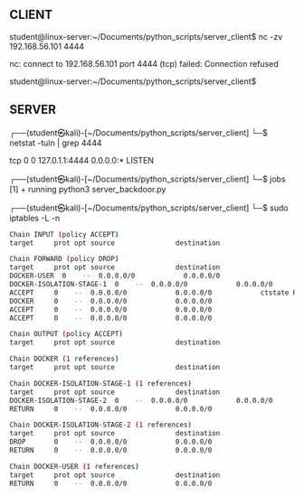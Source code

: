## CLIENT
student@linux-server:~/Documents/python_scripts/server_client$ nc -zv 192.168.56.101 4444

nc: connect to 192.168.56.101 port 4444 (tcp) failed: Connection refused

student@linux-server:~/Documents/python_scripts/server_client$ 

## SERVER
┌──(student㉿kali)-[~/Documents/python_scripts/server_client]
└─$ netstat -tuln | grep 4444

tcp        0      0 127.0.1.1:4444          0.0.0.0:*               LISTEN     
                                                                             
┌──(student㉿kali)-[~/Documents/python_scripts/server_client]
└─$ jobs
[1]  + running    python3 server_backdoor.py
                                                                             

┌──(student㉿kali)-[~/Documents/python_scripts/server_client]
└─$ sudo iptables -L -n
```bash
Chain INPUT (policy ACCEPT)
target     prot opt source               destination         

Chain FORWARD (policy DROP)
target     prot opt source               destination         
DOCKER-USER  0    --  0.0.0.0/0            0.0.0.0/0           
DOCKER-ISOLATION-STAGE-1  0    --  0.0.0.0/0            0.0.0.0/0           
ACCEPT     0    --  0.0.0.0/0            0.0.0.0/0            ctstate RELATED,ESTABLISHED
DOCKER     0    --  0.0.0.0/0            0.0.0.0/0           
ACCEPT     0    --  0.0.0.0/0            0.0.0.0/0           
ACCEPT     0    --  0.0.0.0/0            0.0.0.0/0           

Chain OUTPUT (policy ACCEPT)
target     prot opt source               destination         

Chain DOCKER (1 references)
target     prot opt source               destination         

Chain DOCKER-ISOLATION-STAGE-1 (1 references)
target     prot opt source               destination         
DOCKER-ISOLATION-STAGE-2  0    --  0.0.0.0/0            0.0.0.0/0           
RETURN     0    --  0.0.0.0/0            0.0.0.0/0           

Chain DOCKER-ISOLATION-STAGE-2 (1 references)
target     prot opt source               destination         
DROP       0    --  0.0.0.0/0            0.0.0.0/0           
RETURN     0    --  0.0.0.0/0            0.0.0.0/0           

Chain DOCKER-USER (1 references)
target     prot opt source               destination         
RETURN     0    --  0.0.0.0/0            0.0.0.0/0     
```
